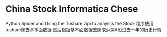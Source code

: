 # China Stock Informatica Chese
Python Spider and Using the Tushare Api to anaylsis the Stock
程序使用tushare爬去基本面数据
然后根据基本面数据去爬取沪深A股过去一年的历史行情


